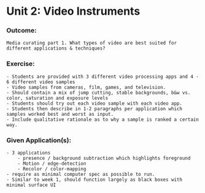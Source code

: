 # Unit 2: Video Instruments
### Outcome:
    Media curating part 1. What types of video are best suited for different applications & techniques? 
### Exercise:
    - Students are provided with 3 different video processing apps and 4 - 6 different video samples
    - Video samples from cameras, film, games, and television.
    - Should contain a mix of jump cutting, stable backgrounds, b&w vs. color, saturation and exposure levels
    - Students should try out each video sample with each video app.
    - Students then describe in 1-2 paragraphs per application which samples worked best and worst as input.
    - Include qualitative rationale as to why a sample is ranked a certain way.

### Given Application(s):
    - 3 applications
        - presence / background subtraction which highlights foreground
        - Motion / edge-detection
        - Recolor / color-mapping
    - require as minimal computer spec as possible to run.
    - Similar to week 1, should function largely as black boxes with minimal surface UI

